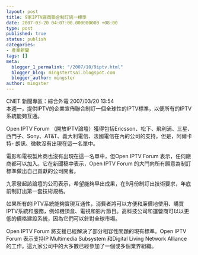 ```yaml
---
layout: post
title: 9家IPTV廠商聯合制訂統一標準
date: 2007-03-20 04:07:00.000000000 +08:00
type: post
published: true
status: publish
categories:
- 產業新聞
tags: []
meta:
  blogger_1_permalink: "/2007/10/9iptv.html"
  blogger_blog: mingstertsai.blogspot.com
  blogger_author: mingster
author: mingster
---
```

<p>CNET 新聞專區：綜合外電 2007/03/20 13:54<br />本週一，提供IPTV的企業宣佈聯合制訂一個全球性的IPTV標準，以便所有的IPTV系統能夠互通。</p>
<p>Open IPTV Forum （開放IPTV論壇）獲得包括Ericsson、松下、飛利浦、三星、西門子、Sony、AT&amp;T、義大利電信、法國電信在內的公司的支持。但是，阿爾卡特- 朗訊、微軟沒有出現在這一名單中。</p>
<p>電影和電視製片商也沒有出現在這一名單中，但Open IPTV Forum 表示，任何廠商都可以加入。它在新聞稿中表示，Open IPTV Forum 的大門向所有願意為制訂標準做出自己貢獻的公司開著。</p>
<p>九家發起該論壇的公司表示，希望能夠早出成果，在9月份制訂出技術要求，年底前制訂出第一套技術規格。</p>
<p>如果所有的IPTV系統能夠實現互通性，消費者將可以方便和廉價地使用、購買IPTV系統和服務，例如機頂盒、電視和影片節目。高科技公司和運營商可以以更低的價格建設系統，因為它們可以針對全球市場。</p>
<p>Open IPTV Forum 將支援已經解決了部分相容性問題的現有標準。Open IPTV Forum 表示支持IP Multimedia Subsystem 和Digital Living Network Alliance 的工作。這九家公司中的大多數已經參加了一個或多個業界組織。</p>
